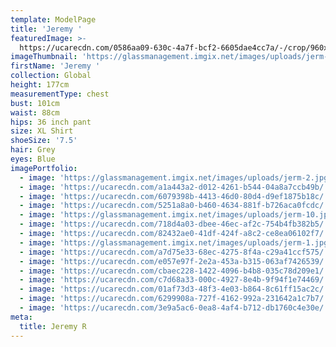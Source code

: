 ```yaml
---
template: ModelPage
title: 'Jeremy '
featuredImage: >-
  https://ucarecdn.com/0586aa09-630c-4a7f-bcf2-6605dae4cc7a/-/crop/960x513/0,0/-/preview/
imageThumbnail: 'https://glassmanagement.imgix.net/images/uploads/jerm-2.jpg'
firstName: 'Jeremy '
collection: Global
height: 177cm
measurementType: chest
bust: 101cm
waist: 88cm
hips: 36 inch pant
size: XL Shirt
shoeSize: '7.5'
hair: Grey
eyes: Blue
imagePortfolio:
  - image: 'https://glassmanagement.imgix.net/images/uploads/jerm-2.jpg'
  - image: 'https://ucarecdn.com/a1a443a2-d012-4261-b544-04a8a7ccb49b/'
  - image: 'https://ucarecdn.com/6079398b-4413-46d0-80d4-d9ef1875b18c/'
  - image: 'https://ucarecdn.com/5251a8a0-b460-4634-881f-b726aca0fcdc/'
  - image: 'https://glassmanagement.imgix.net/images/uploads/jerm-10.jpg'
  - image: 'https://ucarecdn.com/718d4a03-dbee-46ec-af2c-754b4fb382b5/'
  - image: 'https://ucarecdn.com/82432ae0-41df-424f-a8c2-ce8ea06102f7/'
  - image: 'https://glassmanagement.imgix.net/images/uploads/jerm-1.jpg'
  - image: 'https://ucarecdn.com/a7d75e33-68ec-4275-8f4a-c29a41ccf575/'
  - image: 'https://ucarecdn.com/e057e97f-2e2a-453a-b315-063af7426539/'
  - image: 'https://ucarecdn.com/cbaec228-1422-4096-b4b8-035c78d209e1/'
  - image: 'https://ucarecdn.com/c7d68a33-000c-4927-8e4b-9f94f1e74469/'
  - image: 'https://ucarecdn.com/01af73d3-48f3-4e03-b864-8c61ff15ac2c/'
  - image: 'https://ucarecdn.com/6299908a-727f-4162-992a-231642a1c7b7/'
  - image: 'https://ucarecdn.com/3e9a5ac6-0ea8-4af4-b712-db1760c4e30e/'
meta:
  title: Jeremy R
---
```


